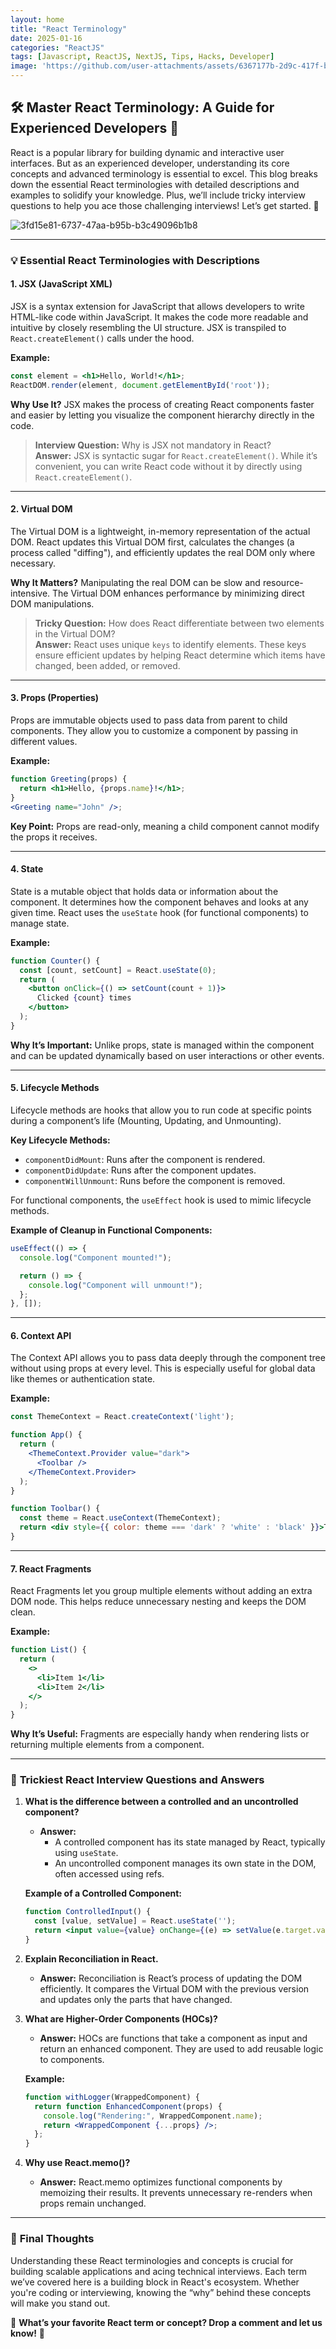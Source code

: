 ```yaml
---
layout: home
title: "React Terminology"
date: 2025-01-16
categories: "ReactJS"
tags: [Javascript, ReactJS, NextJS, Tips, Hacks, Developer]
image: 'https://github.com/user-attachments/assets/6367177b-2d9c-417f-b56b-f8a6cd364e20'
---
```


## 🛠️ Master React Terminology: A Guide for Experienced Developers 🚀  

React is a popular library for building dynamic and interactive user interfaces. But as an experienced developer, understanding its core concepts and advanced terminology is essential to excel. This blog breaks down the essential React terminologies with detailed descriptions and examples to solidify your knowledge. Plus, we’ll include tricky interview questions to help you ace those challenging interviews! Let’s get started. 🌟  

![3fd15e81-6737-47aa-b95b-b3c49096b1b8](https://github.com/user-attachments/assets/6367177b-2d9c-417f-b56b-f8a6cd364e20)

---

### 💡 **Essential React Terminologies with Descriptions**  

#### 1. **JSX (JavaScript XML)**  
JSX is a syntax extension for JavaScript that allows developers to write HTML-like code within JavaScript. It makes the code more readable and intuitive by closely resembling the UI structure. JSX is transpiled to `React.createElement()` calls under the hood.  

**Example:**  
```jsx
const element = <h1>Hello, World!</h1>;
ReactDOM.render(element, document.getElementById('root'));
```

**Why Use It?** JSX makes the process of creating React components faster and easier by letting you visualize the component hierarchy directly in the code.  

> **Interview Question:** Why is JSX not mandatory in React?  
> **Answer:** JSX is syntactic sugar for `React.createElement()`. While it’s convenient, you can write React code without it by directly using `React.createElement()`.  

---

#### 2. **Virtual DOM**  
The Virtual DOM is a lightweight, in-memory representation of the actual DOM. React updates this Virtual DOM first, calculates the changes (a process called "diffing"), and efficiently updates the real DOM only where necessary.  

**Why It Matters?** Manipulating the real DOM can be slow and resource-intensive. The Virtual DOM enhances performance by minimizing direct DOM manipulations.  

> **Tricky Question:** How does React differentiate between two elements in the Virtual DOM?  
> **Answer:** React uses unique `keys` to identify elements. These keys ensure efficient updates by helping React determine which items have changed, been added, or removed.  

---

#### 3. **Props (Properties)**  
Props are immutable objects used to pass data from parent to child components. They allow you to customize a component by passing in different values.  

**Example:**  
```jsx
function Greeting(props) {
  return <h1>Hello, {props.name}!</h1>;
}
<Greeting name="John" />;
```  

**Key Point:** Props are read-only, meaning a child component cannot modify the props it receives.  

---

#### 4. **State**  
State is a mutable object that holds data or information about the component. It determines how the component behaves and looks at any given time. React uses the `useState` hook (for functional components) to manage state.  

**Example:**  
```jsx
function Counter() {
  const [count, setCount] = React.useState(0);
  return (
    <button onClick={() => setCount(count + 1)}>
      Clicked {count} times
    </button>
  );
}
```  

**Why It’s Important:** Unlike props, state is managed within the component and can be updated dynamically based on user interactions or other events.  

---

#### 5. **Lifecycle Methods**  
Lifecycle methods are hooks that allow you to run code at specific points during a component’s life (Mounting, Updating, and Unmounting).  

**Key Lifecycle Methods:**  
- `componentDidMount`: Runs after the component is rendered.  
- `componentDidUpdate`: Runs after the component updates.  
- `componentWillUnmount`: Runs before the component is removed.  

For functional components, the `useEffect` hook is used to mimic lifecycle methods.  

**Example of Cleanup in Functional Components:**  
```jsx
useEffect(() => {
  console.log("Component mounted!");

  return () => {
    console.log("Component will unmount!");
  };
}, []);
```  

---

#### 6. **Context API**  
The Context API allows you to pass data deeply through the component tree without using props at every level. This is especially useful for global data like themes or authentication state.  

**Example:**  
```jsx
const ThemeContext = React.createContext('light');

function App() {
  return (
    <ThemeContext.Provider value="dark">
      <Toolbar />
    </ThemeContext.Provider>
  );
}

function Toolbar() {
  const theme = React.useContext(ThemeContext);
  return <div style={{ color: theme === 'dark' ? 'white' : 'black' }}>Toolbar</div>;
}
```  

---

#### 7. **React Fragments**  
React Fragments let you group multiple elements without adding an extra DOM node. This helps reduce unnecessary nesting and keeps the DOM clean.  

**Example:**  
```jsx
function List() {
  return (
    <>
      <li>Item 1</li>
      <li>Item 2</li>
    </>
  );
}
```  

**Why It’s Useful:** Fragments are especially handy when rendering lists or returning multiple elements from a component.  

---

### 🤔 **Trickiest React Interview Questions and Answers**  

1. **What is the difference between a controlled and an uncontrolled component?**  
   - **Answer:**  
     - A controlled component has its state managed by React, typically using `useState`.  
     - An uncontrolled component manages its own state in the DOM, often accessed using refs.  

   **Example of a Controlled Component:**  
   ```jsx
   function ControlledInput() {
     const [value, setValue] = React.useState('');
     return <input value={value} onChange={(e) => setValue(e.target.value)} />;
   }
   ```  

2. **Explain Reconciliation in React.**  
   - **Answer:** Reconciliation is React’s process of updating the DOM efficiently. It compares the Virtual DOM with the previous version and updates only the parts that have changed.  

3. **What are Higher-Order Components (HOCs)?**  
   - **Answer:** HOCs are functions that take a component as input and return an enhanced component. They are used to add reusable logic to components.  

   **Example:**  
   ```jsx
   function withLogger(WrappedComponent) {
     return function EnhancedComponent(props) {
       console.log("Rendering:", WrappedComponent.name);
       return <WrappedComponent {...props} />;
     };
   }
   ```

4. **Why use React.memo()?**  
   - **Answer:** React.memo optimizes functional components by memoizing their results. It prevents unnecessary re-renders when props remain unchanged.  

---

### 🎯 **Final Thoughts**  

Understanding these React terminologies and concepts is crucial for building scalable applications and acing technical interviews. Each term we’ve covered here is a building block in React's ecosystem. Whether you're coding or interviewing, knowing the “why” behind these concepts will make you stand out.  

💬 **What’s your favorite React term or concept? Drop a comment and let us know!** 🚀
